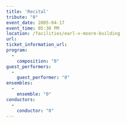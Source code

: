 ```yaml
---
title: 'Recital'
tribute: "0"
event_date: 2005-04-17
event_time: 05:30 PM
location: /facilities/earl-v-moore-building
url: 
ticket_information_url: 
program: 
  -
    composition: "0"
guest_performers: 
  -
    guest_performer: "0"
ensembles: 
  -
    ensemble: "0"
conductors: 
  -
    conductor: "0"
---
```

